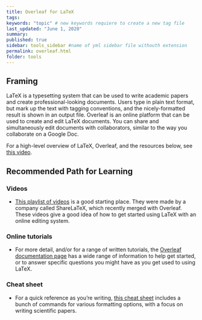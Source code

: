 ```yaml
---
title: Overleaf for LaTeX
tags:
keywords: "topic" # new keywords requiere to create a new tag file
last_updated: "June 1, 2020"
summary: 
published: true
sidebar: tools_sidebar #name of yml sidebar file withouth extension
permalink: overleaf.html
folder: tools
---
```



## Framing

LaTeX is a typesetting system that can be used to write academic papers and create professional-looking documents. Users type in plain text format, but mark up the text with tagging conventions, and the nicely-formatted result is shown in an output file. Overleaf is an online platform that can be used to create and edit LaTeX documents. You can share and simultaneously edit documents with collaborators, similar to the way you collaborate on a Google Doc.

For a high-level overview of LaTeX, Overleaf, and the resources below, see <a href="https://www.youtube.com/watch?v=T2XpIEmVRKs&feature=youtu.be">this video</a>.


## Recommended Path for Learning

### Videos

* <a href="https://www.youtube.com/playlist?list=PLCRFsOKSM7ePUBOfh3O-K5XZldM5uCPwk">This playlist of videos</a> is a good starting place. They were made by a company called ShareLaTeX, which recently merged with Overleaf. These videos give a good idea of how to get started using LaTeX with an online editing system.

### Online tutorials
 
* For more detail, and/or for a range of written tutorials, the <a href="https://www.overleaf.com/learn/latex/Main_Page"  target="_blank">Overleaf documentation page</a> has a wide range of information to help get started, or to answer specific questions you might have as you get used to using LaTeX.
 
### Cheat sheet
 
* For a quick reference as you’re writing, <a href="https://wch.github.io/latexsheet/"  target="_blank">this cheat sheet</a> includes a bunch of commands for various formatting options, with a focus on writing scientific papers.

